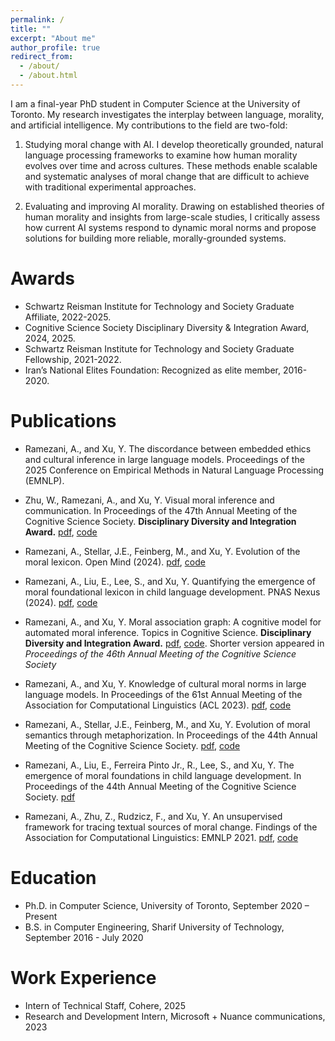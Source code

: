 ```yaml
---
permalink: /
title: ""
excerpt: "About me"
author_profile: true
redirect_from: 
  - /about/
  - /about.html
---
```

I am a final-year PhD student in Computer Science at the University of Toronto. My research investigates the interplay between language, morality, and artificial intelligence. My contributions to the field are two-fold:

1) Studying moral change with AI. I develop theoretically grounded, natural language processing frameworks to examine how human morality evolves over time and across cultures. These methods enable scalable and systematic analyses of moral change that are difficult to achieve with traditional experimental approaches.


2) Evaluating and improving AI morality. Drawing on established theories of human morality and insights from large-scale studies, I critically assess how current AI systems respond to dynamic moral norms and propose solutions for building more reliable, morally-grounded systems.


Awards
======
* Schwartz Reisman Institute for Technology and Society Graduate Affiliate, 2022-2025.
* Cognitive Science Society Disciplinary Diversity & Integration Award, 2024, 2025.
* Schwartz Reisman Institute for Technology and Society Graduate Fellowship, 2021-2022.
* Iran’s National Elites Foundation: Recognized as elite member, 2016-2020.


Publications
======
* Ramezani, A., and Xu, Y. The discordance between embedded ethics and cultural inference in large language models. Proceedings of the 2025 Conference on Empirical Methods in Natural Language Processing (EMNLP).

* Zhu, W., Ramezani, A., and Xu, Y. Visual moral inference and communication. In Proceedings of the 47th Annual Meeting of the Cognitive Science Society. **Disciplinary Diversity and Integration Award.** [pdf](https://arxiv.org/pdf/2504.11473), [code](https://github.com/CoderWarren/Visual-Moral-Stimuli)

* Ramezani, A., Stellar, J.E., Feinberg, M., and Xu, Y. Evolution of the moral lexicon. Open Mind (2024). [pdf](https://direct.mit.edu/opmi/article/doi/10.1162/opmi_a_00164/124593/Evolution-of-the-Moral-Lexicon), [code](https://osf.io/mnsjk/?view_only=02b9f8d85b414bc797d51d25ac6801ff)

* Ramezani, A., Liu, E., Lee, S., and Xu, Y. Quantifying the emergence of moral foundational lexicon in child language development. PNAS Nexus (2024). [pdf](https://academic.oup.com/pnasnexus/article/3/8/pgae278/7727703?login=true), [code](https://osf.io/knu6s/)

* Ramezani, A., and Xu, Y. Moral association graph: A cognitive model for automated moral inference. Topics in Cognitive Science. **Disciplinary Diversity and Integration Award.** [pdf](https://onlinelibrary.wiley.com/doi/10.1111/tops.12774), [code](https://osf.io/pe6qt/wiki/home/?view_only=6781f237174a4eb7ae2b0e826fb2fb8c). Shorter version appeared in *Proceedings of the 46th Annual Meeting of the Cognitive Science Society*

* Ramezani, A., and Xu, Y. Knowledge of cultural moral norms in large language models. In Proceedings of the 61st Annual Meeting of the Association for Computational Linguistics (ACL 2023). [pdf](https://arxiv.org/pdf/2306.01857.pdf), [code](https://github.com/AidaRamezani/cultural_inference)

* Ramezani, A., Stellar, J.E., Feinberg, M., and Xu, Y. Evolution of moral semantics through metaphorization. In Proceedings of the 44th Annual Meeting of the Cognitive Science Society. [pdf](https://escholarship.org/uc/item/668700sf), [code](https://osf.io/mnsjk/?view_only=02b9f8d85b414bc797d51d25ac6801ff)

* Ramezani, A., Liu, E., Ferreira Pinto Jr., R., Lee, S., and Xu, Y. The emergence of moral foundations in child language development. In Proceedings of the 44th Annual Meeting of the Cognitive Science Society. [pdf](https://escholarship.org/uc/item/3qv9h3j9)

* Ramezani, A., Zhu, Z., Rudzicz, F., and Xu, Y. An unsupervised framework for tracing textual sources of moral change. Findings of the Association for Computational Linguistics: EMNLP 2021. [pdf](https://aclanthology.org/2021.findings-emnlp.105.pdf), [code](https://github.com/AidaRamezani/moral-source-tracing)


Education
======
* Ph.D. in Computer Science, University of Toronto, September 2020 – Present
* B.S. in Computer Engineering, Sharif University of Technology, September 2016 - July 2020

Work Experience
======
* Intern of Technical Staff, Cohere, 2025
* Research and Development Intern, Microsoft + Nuance communications, 2023


<!-- A data-driven personal website

======
Like many other Jekyll-based GitHub Pages templates, academicpages makes you separate the website's content from its form. The content & metadata of your website are in structured markdown files, while various other files constitute the theme, specifying how to transform that content & metadata into HTML pages. You keep these various markdown (.md), YAML (.yml), HTML, and CSS files in a public GitHub repository. Each time you commit and push an update to the repository, the [GitHub pages](https://pages.github.com/) service creates static HTML pages based on these files, which are hosted on GitHub's servers free of charge.

Many of the features of dynamic content management systems (like Wordpress) can be achieved in this fashion, using a fraction of the computational resources and with far less vulnerability to hacking and DDoSing. You can also modify the theme to your heart's content without touching the content of your site. If you get to a point where you've broken something in Jekyll/HTML/CSS beyond repair, your markdown files describing your talks, publications, etc. are safe. You can rollback the changes or even delete the repository and start over -- just be sure to save the markdown files! Finally, you can also write scripts that process the structured data on the site, such as [this one](https://github.com/academicpages/academicpages.github.io/blob/master/talkmap.ipynb) that analyzes metadata in pages about talks to display [a map of every location you've given a talk](https://academicpages.github.io/talkmap.html).

Getting started
======
1. Register a GitHub account if you don't have one and confirm your e-mail (required!)
1. Fork [this repository](https://github.com/academicpages/academicpages.github.io) by clicking the "fork" button in the top right. 
1. Go to the repository's settings (rightmost item in the tabs that start with "Code", should be below "Unwatch"). Rename the repository "[your GitHub username].github.io", which will also be your website's URL.
1. Set site-wide configuration and create content & metadata (see below -- also see [this set of diffs](http://archive.is/3TPas) showing what files were changed to set up [an example site](https://getorg-testacct.github.io) for a user with the username "getorg-testacct")
1. Upload any files (like PDFs, .zip files, etc.) to the files/ directory. They will appear at https://[your GitHub username].github.io/files/example.pdf.  
1. Check status by going to the repository settings, in the "GitHub pages" section

Site-wide configuration
------
The main configuration file for the site is in the base directory in [_config.yml](https://github.com/academicpages/academicpages.github.io/blob/master/_config.yml), which defines the content in the sidebars and other site-wide features. You will need to replace the default variables with ones about yourself and your site's github repository. The configuration file for the top menu is in [_data/navigation.yml](https://github.com/academicpages/academicpages.github.io/blob/master/_data/navigation.yml). For example, if you don't have a portfolio or blog posts, you can remove those items from that navigation.yml file to remove them from the header. 

Create content & metadata
------
For site content, there is one markdown file for each type of content, which are stored in directories like _publications, _talks, _posts, _teaching, or _pages. For example, each talk is a markdown file in the [_talks directory](https://github.com/academicpages/academicpages.github.io/tree/master/_talks). At the top of each markdown file is structured data in YAML about the talk, which the theme will parse to do lots of cool stuff. The same structured data about a talk is used to generate the list of talks on the [Talks page](https://academicpages.github.io/talks), each [individual page](https://academicpages.github.io/talks/2012-03-01-talk-1) for specific talks, the talks section for the [CV page](https://academicpages.github.io/cv), and the [map of places you've given a talk](https://academicpages.github.io/talkmap.html) (if you run this [python file](https://github.com/academicpages/academicpages.github.io/blob/master/talkmap.py) or [Jupyter notebook](https://github.com/academicpages/academicpages.github.io/blob/master/talkmap.ipynb), which creates the HTML for the map based on the contents of the _talks directory).

**Markdown generator**

I have also created [a set of Jupyter notebooks](https://github.com/academicpages/academicpages.github.io/tree/master/markdown_generator
) that converts a CSV containing structured data about talks or presentations into individual markdown files that will be properly formatted for the academicpages template. The sample CSVs in that directory are the ones I used to create my own personal website at stuartgeiger.com. My usual workflow is that I keep a spreadsheet of my publications and talks, then run the code in these notebooks to generate the markdown files, then commit and push them to the GitHub repository.

How to edit your site's GitHub repository
------
Many people use a git client to create files on their local computer and then push them to GitHub's servers. If you are not familiar with git, you can directly edit these configuration and markdown files directly in the github.com interface. Navigate to a file (like [this one](https://github.com/academicpages/academicpages.github.io/blob/master/_talks/2012-03-01-talk-1.md) and click the pencil icon in the top right of the content preview (to the right of the "Raw | Blame | History" buttons). You can delete a file by clicking the trashcan icon to the right of the pencil icon. You can also create new files or upload files by navigating to a directory and clicking the "Create new file" or "Upload files" buttons. 

Example: editing a markdown file for a talk
![Editing a markdown file for a talk](/images/editing-talk.png)

For more info
------
More info about configuring academicpages can be found in [the guide](https://academicpages.github.io/markdown/). The [guides for the Minimal Mistakes theme](https://mmistakes.github.io/minimal-mistakes/docs/configuration/) (which this theme was forked from) might also be helpful.
 -->
